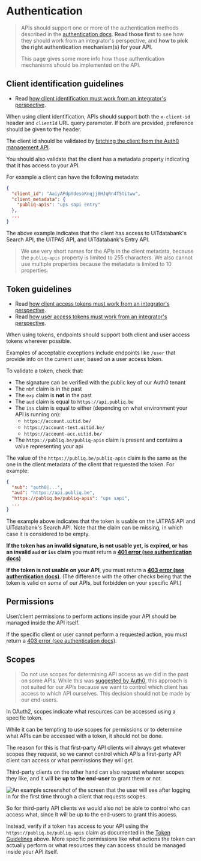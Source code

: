 # Authentication

<!-- theme: info -->

> APIs should support one or more of the authentication methods described in the [authentication docs](https://publiq.stoplight.io/docs/authentication). **Read those first** to see how they should work from an integrator's perspective, and **how to pick the right authentication mechanism(s) for your API**.
>
> This page gives some more info how those authentication mechanisms should be implemented on the API.

## Client identification guidelines

* Read [how client identification must work from an integrator's perspective](https://publiq.stoplight.io/docs/authentication/ZG9jOjExODE5NDY5-client-identification).

When using client identification, APIs should support both the `x-client-id` header and `clientId` URL query parameter. If both are provided, preference should be given to the header.

The client id should be validated by [fetching the client from the Auth0 management API](https://auth0.com/docs/api/management/v2#!/Clients/get_clients_by_id).

You should also validate that the client has a metadata property indicating that it has access to your API.

For example a client can have the following metadata:

```json
{
  "client_id": "AaiyAPdpYdesoKnqjj8HJqRn4T5titww",
  "client_metadata": {
    "publiq-apis": "ups sapi entry"
  },
  ...
}
```

The above example indicates that the client has access to UiTdatabank's Search API, the UiTPAS API, and UiTdatabank's Entry API.

> We use very short names for the APIs in the client metadata, because the `publiq-apis` property is limited to 255 characters. We also cannot use multiple properties because the metadata is limited to 10 properties.

## Token guidelines

* Read [how client access tokens must work from an integrator's perspective](https://publiq.stoplight.io/docs/authentication/ZG9jOjExODE5NDY4-client-access-token).
* Read [how user access tokens must work from an integrator's perspective](https://publiq.stoplight.io/docs/authentication/ZG9jOjExODE5NTM5-user-access-token).

When using tokens, endpoints should support both client and user access tokens wherever possible.

Examples of acceptable exceptions include endpoints like `/user` that provide info on the current user, based on a user access token.

To validate a token, check that:

* The signature can be verified with the public key of our Auth0 tenant
* The `nbf` claim is in the past
* The `exp` claim is **not** in the past
* The `aud` claim is equal to `https://api.publiq.be`
* The `iss` claim is equal to either (depending on what environment your API is running on):
  * `https://account.uitid.be/`
  * `https://account-test.uitid.be/`
  * `https://account-acc.uitid.be/`
* The `https://publiq.be/publiq-apis` claim is present and contains a value representing your api

The value of the `https://publiq.be/publiq-apis` claim is the same as the one in the client metadata of the client that requested the token. For example:

```json
{
  "sub": "auth0|...",
  "aud": "https://api.publiq.be",
  "https://publiq.be/publiq-apis": "ups sapi",
  ...
}
```

The example above indicates that the token is usable on the UiTPAS API and UiTdatabank's Search API. Note that the claim can be missing, in which case it is considered to be empty.

**If the token has an invalid signature, is not usable yet, is expired, or has an invalid `aud` or `iss` claim** you must return a **[401 error (see authentication docs)](https://publiq.stoplight.io/docs/authentication/docs/errors.md#unauthorized)**

**If the token is not usable on your API**, you must return a **[403 error (see authentication docs)](https://publiq.stoplight.io/docs/authentication/docs/errors.md#forbidden)**. (The difference with the other checks being that the token is valid on *some* of our APIs, but forbidden on your specific API.)

## Permissions

User/client permissions to perform actions inside your API should be managed inside the API itself.

If the specific client or user cannot perform a requested action, you must return a [403 error (see authentication docs)](https://publiq.stoplight.io/docs/authentication/docs/errors.md#forbidden).

## Scopes

<!-- theme: danger -->

> Do not use scopes for determining API access as we did in the past on some APIs. While this was [suggested by Auth0](https://community.auth0.com/t/access-tokens-with-multiple-audiences/9911), this approach is not suited for our APIs because we want to control which client has access to which API ourselves. This decision should not be made by our end-users.

In OAuth2, scopes indicate what resources can be accessed using a specific token.

While it can be tempting to use scopes for permissions or to determine what APIs can be accessed with a token, it should not be done.

The reason for this is that first-party API clients will always get whatever scopes they request, so we cannot control which APIs a first-party API client can access or what permissions they will get.

Third-party clients on the other hand can also request whatever scopes they like, and it will be **up to the end-user** to grant them or not.

<!-- focus: false -->

![An example screenshot of the screen that the user will see after logging in for the first time through a client that requests scopes.](https://images.ctfassets.net/cdy7uua7fh8z/1te4FYRbu0aFcdohdXY2Rv/116bed5515eb2114c39374fb0a258912/consent-screen.png)

So for third-party API clients we would also not be able to control who can access what, since it will be up to the end-users to grant this access.

Instead, verify if a token has access to your API using the `https://publiq.be/publiq-apis` claim as documented in the [Token Guidelines](#token-guidelines) above. More specific permissions like what actions the token can actually perform or what resources they can access should be managed inside your API itself.
